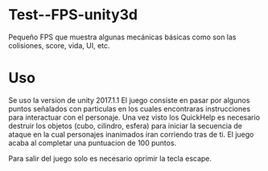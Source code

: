# Test--FPS-unity3d
Pequeño FPS que muestra algunas mecánicas básicas como son las colisiones, score, vida, UI, etc.

# Uso
Se uso la version de unity 2017.1.1
 El juego consiste en pasar por algunos puntos señalados con particulas en los cuales encontraras instrucciones para 
 interactuar con el personaje. Una vez visto los QuickHelp es necesario destruir los objetos (cubo, cilindro, esfera) para
 iniciar la secuencia de ataque en la cual personajes inanimados iran corriendo tras de ti. El juego acaba al completar 
 una puntuacion de 100 puntos.
 
 Para salir del juego solo es necesario oprimir la tecla escape.
